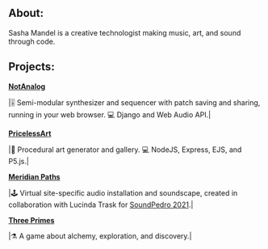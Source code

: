 ## About:

Sasha Mandel is a creative technologist making music, art, and sound through code. 

## Projects:

**[NotAnalog](https://not-analog.onrender.com)**

|🎚️ Semi-modular synthesizer and sequencer with patch saving and sharing, running in your web browser. 💻 Django and Web Audio API.|

**[PricelessArt](https://priceless-art.onrender.com)**

|🎨 Procedural art generator and gallery. 💻 NodeJS, Express, EJS, and P5.js.|

**[Meridian Paths](https://ikaia.itch.io/meridianpaths)**

|🕹️ Virtual site-specific audio installation and soundscape, created in collaboration with Lucinda Trask for [SoundPedro 2021](https://soundpedro.art/2021/lucinda-trask-sasha-mandel/).|

**[Three Primes](https://3prime.itch.io/three-primes)**

|⚗️ A game about alchemy, exploration, and discovery.|